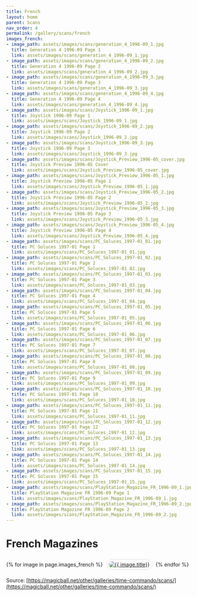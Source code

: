 ```yaml
---
title: French
layout: home
parent: Scans
nav_order: 4
permalink: /gallery/scans/french
images_french:
- image_path: assets/images/scans/generation_4_1996-09_1.jpg
  title: Generation 4 1996-09 Page 1
  link: assets/images/scans/generation_4_1996-09_1.jpg
- image_path: assets/images/scans/generation_4_1996-09_2.jpg
  title: Generation 4 1996-09 Page 2
  link: assets/images/scans/generation_4_1996-09_2.jpg
- image_path: assets/images/scans/generation_4_1996-09_3.jpg
  title: Generation 4 1996-09 Page 3
  link: assets/images/scans/generation_4_1996-09_3.jpg
- image_path: assets/images/scans/generation_4_1996-09_4.jpg
  title: Generation 4 1996-09 Page 4
  link: assets/images/scans/generation_4_1996-09_4.jpg
- image_path: assets/images/scans/Joystick_1996-09_1.jpg
  title: Joystick 1996-09 Page 1
  link: assets/images/scans/Joystick_1996-09_1.jpg
- image_path: assets/images/scans/Joystick_1996-09_2.jpg
  title: Joystick 1996-09 Page 2
  link: assets/images/scans/Joystick_1996-09_2.jpg
- image_path: assets/images/scans/Joystick_1996-09_3.jpg
  title: Joystick 1996-09 Page 3
  link: assets/images/scans/Joystick_1996-09_3.jpg
- image_path: assets/images/scans/Joystick_Preview_1996-05_cover.jpg
  title: Joystick Preview 1996-05 Cover
  link: assets/images/scans/Joystick_Preview_1996-05_cover.jpg
- image_path: assets/images/scans/Joystick_Preview_1996-05_1.jpg
  title: Joystick Preview 1996-05 Page 1
  link: assets/images/scans/Joystick_Preview_1996-05_1.jpg
- image_path: assets/images/scans/Joystick_Preview_1996-05_2.jpg
  title: Joystick Preview 1996-05 Page 2
  link: assets/images/scans/Joystick_Preview_1996-05_2.jpg
- image_path: assets/images/scans/Joystick_Preview_1996-05_3.jpg
  title: Joystick Preview 1996-05 Page 3
  link: assets/images/scans/Joystick_Preview_1996-05_3.jpg
- image_path: assets/images/scans/Joystick_Preview_1996-05_4.jpg
  title: Joystick Preview 1996-05 Page 4
  link: assets/images/scans/Joystick_Preview_1996-05_4.jpg
- image_path: assets/images/scans/PC_Soluces_1997-01_01.jpg
  title: PC Soluces 1997-01 Page 1
  link: assets/images/scans/PC_Soluces_1997-01_01.jpg
- image_path: assets/images/scans/PC_Soluces_1997-01_02.jpg
  title: PC Soluces 1997-01 Page 2
  link: assets/images/scans/PC_Soluces_1997-01_02.jpg
- image_path: assets/images/scans/PC_Soluces_1997-01_03.jpg
  title: PC Soluces 1997-01 Page 3
  link: assets/images/scans/PC_Soluces_1997-01_03.jpg
- image_path: assets/images/scans/PC_Soluces_1997-01_04.jpg
  title: PC Soluces 1997-01 Page 4
  link: assets/images/scans/PC_Soluces_1997-01_04.jpg
- image_path: assets/images/scans/PC_Soluces_1997-01_05.jpg
  title: PC Soluces 1997-01 Page 5
  link: assets/images/scans/PC_Soluces_1997-01_05.jpg
- image_path: assets/images/scans/PC_Soluces_1997-01_06.jpg
  title: PC Soluces 1997-01 Page 6
  link: assets/images/scans/PC_Soluces_1997-01_06.jpg
- image_path: assets/images/scans/PC_Soluces_1997-01_07.jpg
  title: PC Soluces 1997-01 Page 7
  link: assets/images/scans/PC_Soluces_1997-01_07.jpg
- image_path: assets/images/scans/PC_Soluces_1997-01_08.jpg
  title: PC Soluces 1997-01 Page 8
  link: assets/images/scans/PC_Soluces_1997-01_08.jpg
- image_path: assets/images/scans/PC_Soluces_1997-01_09.jpg
  title: PC Soluces 1997-01 Page 9
  link: assets/images/scans/PC_Soluces_1997-01_09.jpg
- image_path: assets/images/scans/PC_Soluces_1997-01_10.jpg
  title: PC Soluces 1997-01 Page 10
  link: assets/images/scans/PC_Soluces_1997-01_10.jpg
- image_path: assets/images/scans/PC_Soluces_1997-01_11.jpg
  title: PC Soluces 1997-01 Page 11
  link: assets/images/scans/PC_Soluces_1997-01_11.jpg
- image_path: assets/images/scans/PC_Soluces_1997-01_12.jpg
  title: PC Soluces 1997-01 Page 12
  link: assets/images/scans/PC_Soluces_1997-01_12.jpg
- image_path: assets/images/scans/PC_Soluces_1997-01_13.jpg
  title: PC Soluces 1997-01 Page 13
  link: assets/images/scans/PC_Soluces_1997-01_13.jpg
- image_path: assets/images/scans/PC_Soluces_1997-01_14.jpg
  title: PC Soluces 1997-01 Page 14
  link: assets/images/scans/PC_Soluces_1997-01_14.jpg
- image_path: assets/images/scans/PC_Soluces_1997-01_15.jpg
  title: PC Soluces 1997-01 Page 15
  link: assets/images/scans/PC_Soluces_1997-01_15.jpg
- image_path: assets/images/scans/PlayStation_Magazine_FR_1996-09_1.jpg
  title: PlayStation Magazine FR 1996-09 Page 1
  link: assets/images/scans/PlayStation_Magazine_FR_1996-09_1.jpg
- image_path: assets/images/scans/PlayStation_Magazine_FR_1996-09_2.jpg
  title: PlayStation Magazine FR 1996-09 Page 2
  link: assets/images/scans/PlayStation_Magazine_FR_1996-09_2.jpg
---
```


# French Magazines

<div>
    {% for image in page.images_french %}
        <a href="{{ site.baseurl }}/{{ image.link }}" style="margin: 6px; display: inline-flex; border-radius: 15px; border: 1px solid #80808042; padding: 5px;">
            <img src="{{ site.baseurl }}/{{ image.image_path }}" alt="{{ image.title}}" style="border-radius: 10px" />
        </a>
    {% endfor %}
</div>

Source: [https://magicball.net/other/galleries/time-commando/scans/](https://magicball.net/other/galleries/time-commando/scans/)
